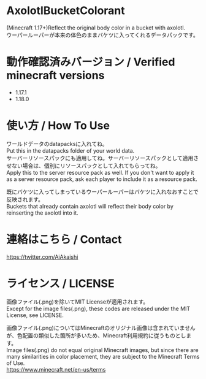 # AxolotlBucketColorant
(Minecraft 1.17+)Reflect the original body color in a bucket with axolotl.  
ウーパールーパーが本来の体色のままバケツに入ってくれるデータパックです。

# 動作確認済みバージョン / Verified minecraft versions

- 1.17.1
- 1.18.0

# 使い方 / How To Use

ワールドデータのdatapacksに入れてね。  
Put this in the datapacks folder of your world data.  
サーバーリソースパックにも適用してね。サーバーリソースパックとして適用させない場合は、個別にリソースパックとして入れてもらってね。  
Apply this to the server resource pack as well. If you don't want to apply it as a server resource pack, ask each player to include it as a resource pack.  
  
既にバケツに入ってしまっているウーパールーパーはバケツに入れなおすことで反映されます。  
Buckets that already contain axolotl will reflect their body color by reinserting the axolotl into it.

# 連絡はこちら / Contact

https://twitter.com/AiAkaishi

# ライセンス / LICENSE

画像ファイル(.png)を除いてMIT Licenseが適用されます。  
Except for the image files(.png), these codes are released under the MIT License, see LICENSE.  
  
画像ファイル(.png)についてはMinecraftのオリジナル画像は含まれていませんが、色配置の類似した箇所が多いため、Minecraft利用規約に従うものとします。  
Image files(.png) do not equal original Minecraft images, but since there are many similarities in color placement, they are subject to the Minecraft Terms of Use.  
https://www.minecraft.net/en-us/terms

